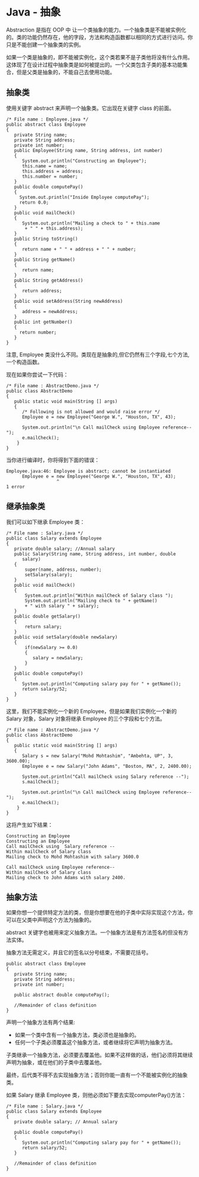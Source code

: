 # Java - 抽象

Abstraction 是指在 OOP 中 让一个类抽象的能力。一个抽象类是不能被实例化的。类的功能仍然存在，他的字段，方法和构造函数都以相同的方式进行访问。你只是不能创建一个抽象类的实例。

如果一个类是抽象的，即不能被实例化，这个类若果不是子类他将没有什么作用。这体现了在设计过程中抽象类是如何被提出的。一个父类包含子类的基本功能集合，但是父类是抽象的，不能自己去使用功能。

## 抽象类

使用关键字 abstract 来声明一个抽象类。它出现在关键字 class 的前面。

```
/* File name : Employee.java */
public abstract class Employee
{
   private String name;
   private String address;
   private int number;
   public Employee(String name, String address, int number)
   {
      System.out.println("Constructing an Employee");
      this.name = name;
      this.address = address;
      this.number = number;
   }
   public double computePay()
   {
     System.out.println("Inside Employee computePay");
     return 0.0;
   }
   public void mailCheck()
   {
      System.out.println("Mailing a check to " + this.name
       + " " + this.address);
   }
   public String toString()
   {
      return name + " " + address + " " + number;
   }
   public String getName()
   {
      return name;
   }
   public String getAddress()
   {
      return address;
   }
   public void setAddress(String newAddress)
   {
      address = newAddress;
   }
   public int getNumber()
   {
     return number;
   }
}
```

注意, Employee 类没什么不同。类现在是抽象的,但它仍然有三个字段,七个方法,一个构造函数。

现在如果你尝试一下代码：

```
/* File name : AbstractDemo.java */
public class AbstractDemo
{
   public static void main(String [] args)
   {
      /* Following is not allowed and would raise error */
      Employee e = new Employee("George W.", "Houston, TX", 43);

      System.out.println("\n Call mailCheck using Employee reference--");
      e.mailCheck();
    }
}
```

当你进行编译时，你将得到下面的错误：

```
Employee.java:46: Employee is abstract; cannot be instantiated
      Employee e = new Employee("George W.", "Houston, TX", 43);
                   ^
1 error
```

## 继承抽象类

我们可以如下继承 Employee 类：

```
/* File name : Salary.java */
public class Salary extends Employee
{
   private double salary; //Annual salary
   public Salary(String name, String address, int number, double
      salary)
   {
       super(name, address, number);
       setSalary(salary);
   }
   public void mailCheck()
   {
       System.out.println("Within mailCheck of Salary class ");
       System.out.println("Mailing check to " + getName()
       + " with salary " + salary);
   }
   public double getSalary()
   {
       return salary;
   }
   public void setSalary(double newSalary)
   {
       if(newSalary >= 0.0)
       {
          salary = newSalary;
       }
   }
   public double computePay()
   {
      System.out.println("Computing salary pay for " + getName());
      return salary/52;
   }
}
```

这里，我们不能实例化一个新的 Employee，但是如果我们实例化一个新的 Salary 对象，Salary 对象将继承 Employee 的三个字段和七个方法。

```
/* File name : AbstractDemo.java */
public class AbstractDemo
{
   public static void main(String [] args)
   {
      Salary s = new Salary("Mohd Mohtashim", "Ambehta, UP", 3, 3600.00);
      Employee e = new Salary("John Adams", "Boston, MA", 2, 2400.00);

      System.out.println("Call mailCheck using Salary reference --");
      s.mailCheck();

      System.out.println("\n Call mailCheck using Employee reference--");
      e.mailCheck();
    }
}
```
这将产生如下结果：

```
Constructing an Employee
Constructing an Employee
Call mailCheck using  Salary reference --
Within mailCheck of Salary class
Mailing check to Mohd Mohtashim with salary 3600.0

Call mailCheck using Employee reference--
Within mailCheck of Salary class
Mailing check to John Adams with salary 2400.
```

## 抽象方法

如果你想一个提供特定方法的类，但是你想要在他的子类中实际实现这个方法，你可以在父类中声明这个方法为抽象的。

abstract 关键字也被用来定义抽象方法。一个抽象方法是有方法签名的但没有方法实体。

抽象方法无需定义，并且它的签名以分号结束，不需要花括号。

```
public abstract class Employee
{
   private String name;
   private String address;
   private int number;
   
   public abstract double computePay();
   
   //Remainder of class definition
}
```
声明一个抽象方法有两个结果:

- 如果一个类中含有一个抽象方法，类必须也是抽象的。
- 任何一个子类必须覆盖这个抽象方法，或者继续将它声明为抽象方法。

子类继承一个抽象方法，必须要去覆盖他。如果不这样做的话，他们必须将其继续声明为抽象，或在他们的子类中去覆盖他。

最终，后代类不得不去实现抽象方法；否则你能一直有一个不能被实例化的抽象类。

如果 Salary 继承 Employee 类，则他必须如下要去实现computerPay()方法：

```
/* File name : Salary.java */
public class Salary extends Employee
{
   private double salary; // Annual salary
  
   public double computePay()
   {
      System.out.println("Computing salary pay for " + getName());
      return salary/52;
   }

   //Remainder of class definition
}
```
